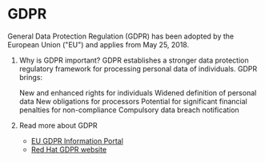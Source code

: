 # GDPR

General Data Protection Regulation (GDPR) has been adopted by the European Union ("EU") and applies from May 25, 2018.

1. Why is GDPR important?
   GDPR establishes a stronger data protection regulatory framework for processing personal data of individuals. GDPR brings:

   New and enhanced rights for individuals
   Widened definition of personal data
   New obligations for processors
   Potential for significant financial penalties for non-compliance
   Compulsory data breach notification
1. Read more about GDPR
   - [EU GDPR Information Portal](https://www.eugdpr.org/)
   - [Red Hat GDPR website](https://www.redhat.com/en/gdpr)
